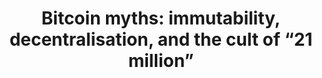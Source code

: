 ---
title: "Bitcoin myths: immutability, decentralisation, and the cult of “21 million”"
link: "https://davidgerard.co.uk/blockchain/2021/06/27/bitcoin-myths-immutability-decentralisation-and-the-cult-of-21-million/"
---